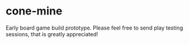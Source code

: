 # cone-mine
Early board game build prototype.
Please feel free to send play testing sessions, that is greatly appreciated!
